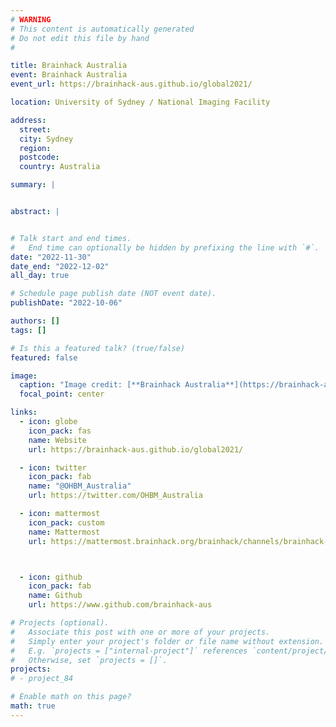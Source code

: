 ```yaml
---
# WARNING
# This content is automatically generated
# Do not edit this file by hand
#

title: Brainhack Australia
event: Brainhack Australia
event_url: https://brainhack-aus.github.io/global2021/

location: University of Sydney / National Imaging Facility

address:
  street:
  city: Sydney
  region:
  postcode:
  country: Australia

summary: |


abstract: |


# Talk start and end times.
#   End time can optionally be hidden by prefixing the line with `#`.
date: "2022-11-30"
date_end: "2022-12-02"
all_day: true

# Schedule page publish date (NOT event date).
publishDate: "2022-10-06"

authors: []
tags: []

# Is this a featured talk? (true/false)
featured: false

image:
  caption: "Image credit: [**Brainhack Australia**](https://brainhack-aus.github.io/global2021/)"
  focal_point: center

links:
  - icon: globe
    icon_pack: fas
    name: Website
    url: https://brainhack-aus.github.io/global2021/

  - icon: twitter
    icon_pack: fab
    name: "@OHBM_Australia"
    url: https://twitter.com/OHBM_Australia

  - icon: mattermost
    icon_pack: custom
    name: Mattermost
    url: https://mattermost.brainhack.org/brainhack/channels/brainhack-australasia



  - icon: github
    icon_pack: fab
    name: Github
    url: https://www.github.com/brainhack-aus

# Projects (optional).
#   Associate this post with one or more of your projects.
#   Simply enter your project's folder or file name without extension.
#   E.g. `projects = ["internal-project"]` references `content/project/deep-learning/index.md`.
#   Otherwise, set `projects = []`.
projects:
# - project_84

# Enable math on this page?
math: true
---
```

